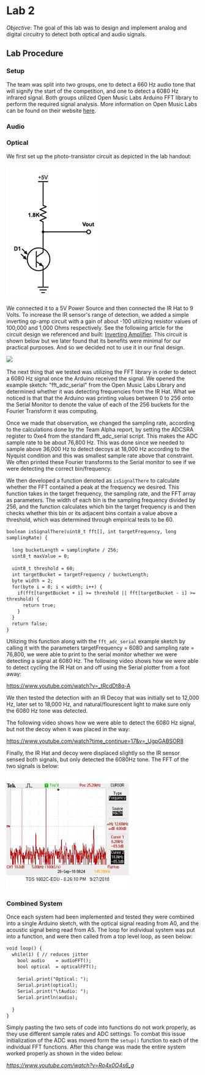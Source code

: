 # Lab 2 #

*Objective*: The goal of this lab was to design and implement analog and digital circuitry to detect both optical and audio signals.

## Lab Procedure ##

### Setup ###

The team was split into two groups, one to detect a 660 Hz audio tone that will signify the start of the competition, and one to detect a 6080 Hz infrared signal. Both groups utilized Open Music Labs Arduino FFT library to perform the required signal analysis.  More information on Open Music Labs can be found on their website [here](http://wiki.openmusiclabs.com/wiki/ArduinoFFT).

### Audio ###

### Optical ###
We first set up the photo-transistor circuit as depicted in the lab handout:

<img src=https://github.com/Blue9/ece3400-team20/blob/gh-pages/img/portfolio/phototransistor.png width=250>

We connected it to a 5V Power Source and then connected the IR Hat to 9 Volts. To increase the IR sensor's range of detection, we added a simple inverting op-amp circuit with a gain of about -100 utilizing resistor values of 100,000 and 1,000 Ohms respectively. See the following article for the circuit design we referenced and built: [Inverting Amplifier](https://en.wikipedia.org/wiki/Operational_amplifier_applications#Inverting_amplifier). This circuit is shown below but we later found that its benefits were minimal for our practical purposes. And so we decided not to use it in our final design. 

<img src=https://github.com/Blue9/ece3400-team20/blob/gh-pages/img/portfolio/OpAmpCircuitOptical.PNG width=250>

The next thing that we tested was utilizing the FFT library in order to detect a 6080 Hz signal once the Arduino received the signal. We opened the example sketch: "fft_adc_serial" from the Open Music Labs Library and determined whether it was detecting frequencies from the IR Hat. What we noticed is that that the Arduino was printing values between 0 to 256 onto the Serial Monitor to denote the value of each of the 256 buckets for the Fourier Transform it was computing. 

Once we made that observation, we changed the sampling rate, according to the calculations done by the Team Alpha report, by setting the ADCSRA register to 0xe4 from the standard fft_adc_serial script. This makes the ADC sample rate to be about 76,800 Hz. This was done since we needed to sample above 36,000 Hz to detect decoys at 18,000 Hz according to the Nyquist condition and this was smallest sample rate above that constraint. We often printed these Fourier transforms to the Serial monitor to see if we were detecting the correct bin/frequency.

We then developed a function denoted as `isSignalThere` to calculate whether the FFT contained a peak at the frequency we desired. This function takes in the target frequency, the sampling rate, and the FFT array as parameters. The width of each bin is the sampling frequency divided by 256, and the function calculates which bin the target frequency is and then checks whether this bin or its adjacent bins contain a value above a threshold, which was determined through empirical tests to be 60.  

```
boolean isSignalThere(uint8_t fft[], int targetFrequency, long samplingRate) {

  long bucketLength = samplingRate / 256;
  uint8_t maxValue = 0;
  
  uint8_t threshold = 60; 
  int targetBucket = targetFrequency / bucketLength;
  byte width = 2;
  for(byte i = 0; i < width; i++) {
    if(fft[targetBucket + i] >= threshold || fft[targetBucket - i] >= threshold) {
      return true;
    }
  }
  return false;
}
```

Utilizing this function along with the `fft_adc_serial` example sketch by calling it with the parameters targetFrequency = 6080 and sampling rate = 76,800, we were able to print to the serial monitor whether we were detecting a signal at 6080 Hz. The following video shows how we were able to detect cycling the IR Hat on and off using the Serial plotter from a foot away:

https://www.youtube.com/watch?v=_tRcdDt8q-A

We then tested the detection with an IR Decoy that was initially set to 12,000 Hz, later set to 18,000 Hz, and natural/flourescent light to make sure only the 6080 Hz tone was detected.

The following video shows how we were able to detect the 6080 Hz signal, but not the decoy when it was placed in the way:

https://www.youtube.com/watch?time_continue=17&v=_UgpGABSOR8


Finally, the IR Hat and decoy were displaced slightly so the IR sensor sensed both signals, but only detected the 6080Hz tone. The FFT of the two signals is below:

<img src= https://github.com/Blue9/ece3400-team20/blob/gh-pages/img/portfolio/fftpicopticalteam%20(1).jpg>

### Combined System ###

Once each system had been implemented and tested they were combined into a single Arduino sketch, with the optical signal reading from A0, and the acoustic signal being read from A5. The loop for individual system was put into a function, and were then called from a top level loop, as seen below:

```
void loop() {
  while(1) { // reduces jitter
    bool audio    = audioFFT();
    bool optical  = opticalFFT();
    
    Serial.print("Optical: ");
    Serial.print(optical);
    Serial.print("\tAudio: ");
    Serial.println(audio);

  }
}

```

Simply pasting the two sets of code into functions do not work properly, as they use different sample rates and ADC settings. To combat this issue initialization of the ADC was moved form the `setup()` function to each of the individual FFT functions. After this change was made the entire system worked properly as shown in the video below:

*https://www.youtube.com/watch?v=Ro4x0O4s6_g*
